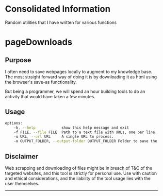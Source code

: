 # Consolidated Information

Random utilities that I have written for various functions


# pageDownloads

## Purpose
I often need to save webpages locally to augment to my knowledge base.
The most straight forward way of doing it is by downloading it as html using the browser's save-as functionality.

But being a programmer, we will spend an hour building tools to do an activity that would have taken a few minutes.

## Usage
```bash
options:
    -h, --help            show this help message and exit
    -f FILE, --file FILE  Path to a text file with URLs, one per line.
    -u URL, --url URL     A single URL to process.
    -o OUTPUT_FOLDER, --output-folder OUTPUT_FOLDER Folder to save the output files.
```

## Disclaimer
Web scrapping and downloading of files might be in breach of T&C of the targeted websites, and this tool is strictly for personal use.
Use with caution and ethical considerations, and the liability of the tool usage lies with the user themselves.

---


